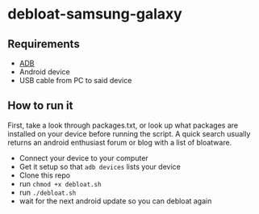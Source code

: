 # debloat-samsung-galaxy

## Requirements
* [ADB](https://developer.android.com/studio/command-line/adb)
* Android device
* USB cable from PC to said device

## How to run it
First, take a look through packages.txt, or look up what packages are installed on your device before running the script. A quick search usually returns an android enthusiast forum or blog with a list of bloatware.

* Connect your device to your computer
* Get it setup so that `adb devices` lists your device
* Clone this repo
* run `chmod +x debloat.sh`
* run `./debloat.sh`
* wait for the next android update so you can debloat again
